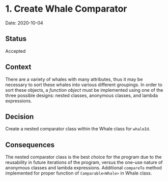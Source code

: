# 1. Create Whale Comparator

Date: 2020-10-04

## Status

Accepted

## Context

There are a variety of whales with many attributes, thus it may be necessary to sort these whales into 
various different groupings. In order to sort these objects, a _function object_ must be implemented using
one of the three possible designs: nested classes, anonymous classes, and lambda expressions.

## Decision

Create a nested comparator class within the Whale class for `whaleId`. 

## Consequences

The nested comparator class is the best choice for the program due to the reusability in future
iterations of the program, versus the one-use nature of anonymous classes and lambda expressions.
Additional `compareTo` method implemented for proper function of `Comparable<Whale>` in Whale class.
